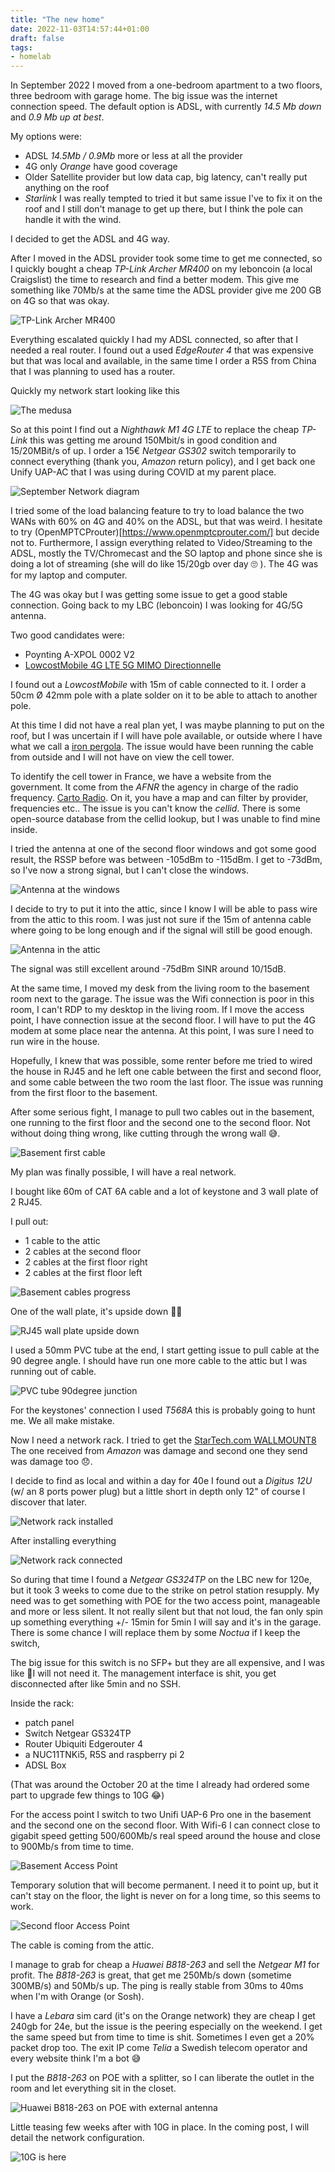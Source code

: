 ```yaml
---
title: "The new home"
date: 2022-11-03T14:57:44+01:00
draft: false 
tags:
- homelab
---
```


In September 2022 I moved from a one-bedroom apartment to a two floors, three bedroom with garage home. The big issue was the internet connection speed. The default option is ADSL, with currently *14.5 Mb down* and *0.9 Mb up at best*.

My options were:

* ADSL *14.5Mb /  0.9Mb* more or less at all the provider
* 4G only *Orange* have good coverage
* Older Satellite provider but low data cap, big latency, can't really put anything on the roof
* *Starlink* I was really tempted to tried it but same issue I've to fix it on the roof and I still don't manage to get up there, but I think the pole can handle it with the wind.

I decided to get the ADSL and 4G way.

After I moved in the ADSL provider took some time to get me connected, so I quickly bought a cheap *TP-Link Archer MR400* on my leboncoin (a local Craigslist) the time to research and find a better modem. This give me something like 70Mb/s at the same time the ADSL provider give me 200 GB on 4G so that was okay.

![TP-Link Archer MR400](img/tplink-archer-mr400.jpg)

Everything escalated quickly I had my ADSL connected, so after that I needed a real router. I found out a used *EdgeRouter 4* that was expensive but that was local and available, in the same time I order a R5S from China that I was planning to used has a router.

Quickly my network start looking like this

![The medusa](img/medusa-network.jpg)

So at this point I find out a *Nighthawk M1 4G LTE* to replace the cheap *TP-Link* this was getting me around 150Mbit/s in good condition and 15/20MBit/s of up. I order a 15€ *Netgear GS302* switch temporarily to connect everything (thank you, *Amazon* return policy), and I get back one Unify UAP-AC that I was using during COVID at my parent place.

![September Network diagram](img/network_september.drawio.svg)

I tried some of the load balancing feature to try to load balance the two WANs with 60% on 4G and 40% on the ADSL, but that was weird. I hesitate to try (OpenMPTCProuter)[https://www.openmptcprouter.com/] but decide not to. Furthermore, I assign everything related to Video/Streaming to the ADSL, mostly the TV/Chromecast and the SO laptop and phone since she is doing a lot of streaming (she will do like 15/20gb over day 🙄 ). The 4G was for my laptop and computer.

The 4G was okay but I was getting some issue to get a good stable connection. Going back to my LBC (leboncoin) I was looking for 4G/5G antenna.

Two good candidates were:

* Poynting A-XPOL 0002 V2
* [LowcostMobile 4G LTE 5G MIMO Directionnelle](https://lowcostmobile.fr/products/antenne-4g-lte-5g-mimo-directionnelle-700-800-900-1800-2100-2600-mhz-lowcostmobile-2x30cm-noir-connectique-sma-cable-lmr200-pour-huawei-b525-b528-b618-e5180-b715-asus-tp-link-netgear-et)

I found out a *LowcostMobile* with 15m of cable connected to it. I order a 50cm Ø 42mm pole with a plate solder on it to be able to attach to another pole.

At this time I did not have a real plan yet, I was maybe planning to put on the roof, but I was uncertain if I will have pole available, or outside where I have what we call a [iron pergola](https://www.savoirfer.fr/wp-content/uploads/2020/02/pergolas-fer-forge-saint-raphael.jpg). The issue would have been running the cable from outside and I will not have on view the cell tower.

To identify the cell tower in France, we have a website from the government. It come from the *AFNR*  the agency in charge of the radio frequency. [Carto Radio](https://www.cartoradio.fr/index.html#/). On it, you have a map and can filter by provider, frequencies etc.. The issue is you can't know the *cellid*. There is some open-source database from the cellid lookup, but I was unable to find mine inside.

I tried the antenna at one of the second floor windows and got some good result, the RSSP before was between -105dBm to -115dBm. I get to -73dBm, so I've now a strong signal, but I can't close the windows.

![Antenna at the windows](img/antenna-windows.jpg)

I decide to try to put it into the attic, since I know I will be able to pass wire from the attic to this room. I was just not sure if the 15m of antenna cable where going to be long enough and if the signal will still be good enough.

![Antenna in the attic](img/antenna-attic.jpg)

The signal was still excellent around -75dBm SINR around 10/15dB.

At the same time, I moved my desk from the living room to the basement room next to the garage. The issue was the Wifi connection is poor in this room, I can't RDP to my desktop in the living room. If I move the access point, I have connection issue at the second floor. I will have to put the 4G modem at some place near the antenna. At this point, I was sure I need to run wire in the house.

Hopefully, I knew that was possible, some renter before me tried to wired the house in RJ45 and he left one cable between the first and second floor, and some cable between the two room the last floor. The issue was running from the first floor to the basement.

After some serious fight, I manage to pull two cables out in the basement, one running to the first floor and the second one to the second floor. 
Not without doing thing wrong, like cutting through the wrong wall 😅.

![Basement first cable](img/basement-firstcable.jpg)

My plan was finally possible, I will have a real network. 

I bought like 60m of CAT 6A cable and a lot of keystone and 3 wall plate of 2 RJ45.

I pull out:

* 1 cable to the attic
* 2 cables at the second floor
* 2 cables at the first floor right
* 2 cables at the first floor left 

![Basement cables progress](img/basement-cables-progress.jpg)

One of the wall plate, it's upside down 🤷‍♂️ 

![RJ45 wall plate upside down](img/rj45-wall-plate.jpg)

I used a 50mm PVC tube at the end, I start getting issue to pull cable at the 90 degree angle.  I should have run one more cable to the attic but I was running out of cable.

![PVC tube 90degree junction](img/pvctube-90-rj45.jpg)

For the keystones' connection I used *T568A* this is probably going to hunt me. We all make mistake.

Now I need a network rack. I tried to get the [StarTech.com WALLMOUNT8](https://www.amazon.com/Serveur-Mural-Solide-%C3%A9quipment-Profond/dp/B01M1OLEQD) The one received from *Amazon* was damage and second one they send was damage too 😞.

I decide to find as local and within a day for 40e I found out a *Digitus 12U* (w/ an 8 ports power plug) but a little short in depth only 12" of course I discover that later.

![Network rack installed](img/network-rack-with-cables.jpg)

After installing everything

![Network rack connected](img/network-rack-connected.jpg)

So during that time I found a *Netgear GS324TP* on the LBC new for 120e, but it took 3 weeks to come due to the strike on petrol station resupply. 
 My need was to get something with POE for the two access point, manageable and more or less silent. It not really silent but that not loud, the fan only spin up something everything +/- 15min for 5min I will say and it's in the garage. There is some chance I will replace them by some *Noctua* if I keep the switch,

 The big issue for this switch is no SFP+ but they are all expensive, and I was like 🤔I will not need it. The management interface is shit, you get disconnected after like 5min and no SSH.

 Inside the rack:

 * patch panel
 * Switch Netgear GS324TP
 * Router Ubiquiti Edgerouter 4
 * a NUC11TNKi5, R5S and raspberry pi 2
 * ADSL Box
 
(That was around the October 20 at the time I already had ordered some part to upgrade few things to 10G 😂)

For the access point I switch to two Unifi UAP-6 Pro one in the basement and the second one on the second floor. With Wifi-6 I can connect close to gigabit speed getting 500/600Mb/s real speed around the house and close to 900Mb/s from time to time.

![Basement Access Point](img/basement-AP.jpg)

Temporary solution that will become permanent. I need it to point up, but it can't stay on the floor, the light is never on for a long time, so this seems to work.

![Second floor Access Point](img/secondfloor-AP.jpg)

The cable is coming from the attic.

I manage to grab for cheap a *Huawei B818-263* and sell the *Netgear M1* for profit. The *B818-263* is great, that get me 250Mb/s down (sometime 300MB/s) and 50Mb/s up. The ping is really stable from 30ms to 40ms when I'm with Orange (or Sosh). 

I have a *Lebara* sim card (it's on the Orange network) they are cheap I get 240gb for 24e, but the issue is the peering especially on the weekend. I get the same speed but from time to time is shit. Sometimes I even get a 20% packet drop too. The exit IP come *Telia* a Swedish telecom operator and every website think I'm a bot 😅

I put the *B818-263* on POE with a splitter, so I can liberate the outlet in the room and let everything sit in the closet.

![Huawei B818-263 on POE with external antenna](img/4g-modem-connected.jpg)


Little teasing few weeks after with 10G in place. In the coming post, I will detail the network configuration.

![10G is here](img/network-10g.jpg)
